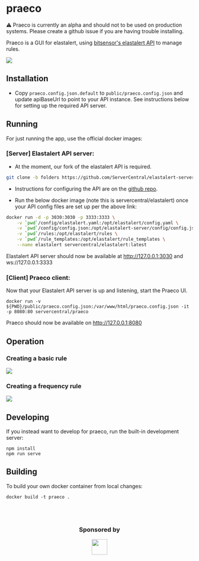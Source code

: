 # praeco

⚠️ Praeco is currently an alpha and should not to be used on production systems. Please create a github issue if you are having trouble installing.

Praeco is a GUI for elastalert, using [bitsensor's elastalert API](https://github.com/bitsensor/elastalert) to manage rules.

![](https://user-images.githubusercontent.com/611996/46428598-0575b280-c70a-11e8-8ba2-bdcd9932380b.png)

## Installation

- Copy `praeco.config.json.default` to `public/praeco.config.json` and update apiBaseUrl to point to your API instance. See instructions below for setting up the required API server.

## Running

For just running the app, use the official docker images:

### [Server] Elastalert API server:

- At the moment, our fork of the elastalert API is required.

```bash
git clone -b folders https://github.com/ServerCentral/elastalert-server.git && cd elastalert-server
```

- Instructions for configuring the API are on the [github repo](https://github.com/servercentral/elastalert-server/tree/folders).

- Run the below docker image (note this is servercentral/elastalert) once your API config files are set up per the above link:

```bash
docker run -d -p 3030:3030 -p 3333:3333 \
    -v `pwd`/config/elastalert.yaml:/opt/elastalert/config.yaml \
    -v `pwd`/config/config.json:/opt/elastalert-server/config/config.json \
    -v `pwd`/rules:/opt/elastalert/rules \
    -v `pwd`/rule_templates:/opt/elastalert/rule_templates \
    --name elastalert servercentral/elastalert:latest
```

Elastalert API server should now be available at http://127.0.0.1:3030 and ws://127.0.0.1:3333

### [Client] Praeco client:

Now that your Elastalert API server is up and listening, start the Praeco UI.

```
docker run -v ${PWD}/public/praeco.config.json:/var/www/html/praeco.config.json -it -p 8080:80 servercentral/praeco
```

Praeco should now be available on http://127.0.0.1:8080

## Operation

### Creating a basic rule

[![](https://img.youtube.com/vi/jn_adWuffRo/0.jpg)](http://www.youtube.com/watch?v=jn_adWuffRo)

### Creating a frequency rule

[![](https://img.youtube.com/vi/yC631wtA3ic/0.jpg)](http://www.youtube.com/watch?v=yC631wtA3ic)

## Developing

If you instead want to develop for praeco, run the built-in development server:

```
npm install
npm run serve
```

## Building

To build your own docker container from local changes:

```
docker build -t praeco .
```

<br><br>

<h3 align="center">Sponsored by</h3>
<p align="center">
  <a href="https://www.servercentral.com" target="_blank">
    <img src="https://user-images.githubusercontent.com/611996/46423453-2a632900-c6fc-11e8-9332-01ad945089b8.png" height="42" width="auto" />
  </a>
</p>
